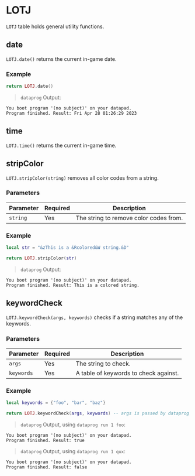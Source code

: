 
# LOTJ

`LOTJ` table holds general utility functions.

## 

## date

`LOTJ.date()` returns the current in-game date.

### Example

```lua
return LOTJ.date()
```

> `dataprog` Output:

```
You boot program '(no subject)' on your datapad.
Program finished. Result: Fri Apr 28 01:26:29 2023
```

##

## time

`LOTJ.time()` returns the current in-game time.

##

## stripColor

`LOTJ.stripColor(string)` removes all color codes from a string.

### Parameters

| Parameter | Required | Description                                                                                                                  |
| --------- | -------- | ---------------------------------------------------------------------------------------------------------------------------- |
| `string`  | Yes      | The string to remove color codes from.                                                                                       |

### Example

```lua
local str = "&zThis is a &Rcolored&W string.&D"

return LOTJ.stripColor(str)
```

> `dataprog` Output:

```
You boot program '(no subject)' on your datapad.
Program finished. Result: This is a colored string.
```

## keywordCheck

`LOTJ.keywordCheck(args, keywords)` checks if a string matches any of the keywords.

### Parameters

| Parameter  | Required | Description                                                                                                                  |
| ---------- | -------- | ---------------------------------------------------------------------------------------------------------------------------- |
| `args`     | Yes      | The string to check.                                                                                                        |
| `keywords` | Yes      | A table of keywords to check against.                                                                                       |

### Example

```lua
local keywords = {"foo", "bar", "baz"}

return LOTJ.keywordCheck(args, keywords) -- args is passed by dataprog
```

> `dataprog` Output, using `dataprog run 1 foo`:

```
You boot program '(no subject)' on your datapad.
Program finished. Result: true
```

> `dataprog` Output, using `dataprog run 1 qux`:

```
You boot program '(no subject)' on your datapad.
Program finished. Result: false
```


